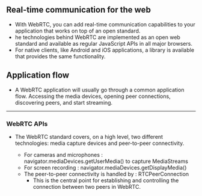 ## Real-time communication for the web

- With WebRTC, you can add real-time communication capabilities to your application that works on top of an open standard.
- he technologies behind WebRTC are implemented as an open web standard and available as regular JavaScript APIs in all major browsers.
- For native clients, like Android and iOS applications, a library is available that provides the same functionality.

## Application flow

- A WebRTC application will usually go through a common application flow. Accessing the media devices, opening peer connections, discovering peers, and start streaming.


---

### WebRTC APIs

- The WebRTC standard covers, on a high level, two different technologies: media capture devices and peer-to-peer connectivity.

    - For cameras and microphones : navigator.mediaDevices.getUserMedia() to capture MediaStreams
    - For screen recording        : navigator.mediaDevices.getDisplayMedia()
    - The peer-to-peer connectivity is handled by : RTCPeerConnection 
        - This is the central point for establishing and controlling the connection between two peers in WebRTC.